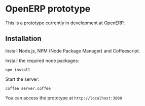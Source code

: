 OpenERP prototype
=================

This is a prototype currently in development at OpenERP.

Installation
------------
Install Node.js, NPM (Node Package Manager) and Coffeescript.

Install the required node packages:
```
npm install
```

Start the server:
```
coffee server.coffee
```

You can access the prototype at `http://localhost:3000`
